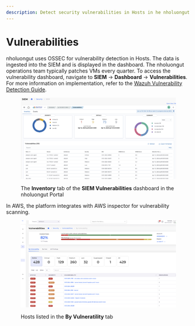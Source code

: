 ```yaml
---
description: Detect security vulnerabilities in Hosts in he nholuongut Portal
---
```


# Vulnerabilities

nholuongut uses OSSEC for vulnerability detection in Hosts. The data is ingested into the SIEM and is displayed in the dashboard. The nholuongut operations team typically patches VMs every quarter. To access the vulnerability dashboard, navigate to **SIEM** -> **Dashboard** -> **Vulnerabilities**. For more information on implementation, refer to the [Wazuh Vulnerability Detection Guide](https://documentation.wazuh.com/3.9/user-manual/capabilities/vulnerability-detection.html).

<figure><img src="../../.gitbook/assets/image (401).png" alt=""><figcaption><p>The <strong>Inventory</strong> tab of the <strong>SIEM Vulnerabilities</strong> dashboard in the nholuongut Portal</p></figcaption></figure>

In AWS, the platform integrates with AWS inspector for vulnerability scanning.

<figure><img src="../../.gitbook/assets/image (402).png" alt=""><figcaption><p>Hosts listed in the <strong>By Vulneratility</strong> tab</p></figcaption></figure>
